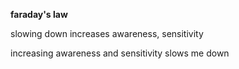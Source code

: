 ---
---








**faraday's law**

slowing down 
increases awareness, sensitivity

increasing awareness and sensitivity 
slows me down